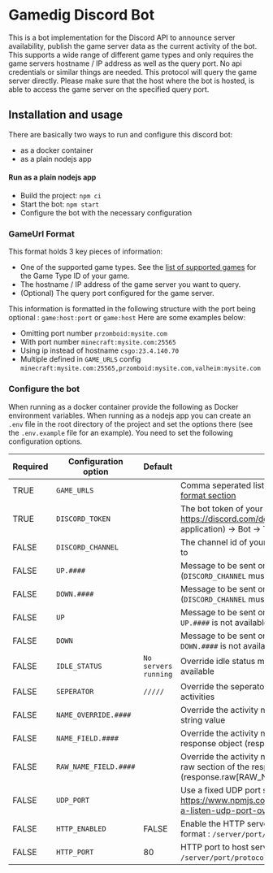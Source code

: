 # Gamedig Discord Bot
This is a bot implementation for the Discord API to announce server availability, publish the game server data as the current activity of the bot.
This supports a wide range of different game types and only requires the game servers hostname / IP address as well as the query port. No api credentials or similar things are needed.
This protocol will query the game server directly. Please make sure that the host where the bot is hosted, is able to access the game server on the specified query port.


## Installation and usage

There are basically two ways to run and configure this discord bot:

* as a docker container
* as a plain nodejs app


#### Run as a plain nodejs app

* Build the project: `npm ci`
* Start the bot: `npm start`
* Configure the bot with the necessary configuration


### GameUrl Format

This format holds 3 key pieces of information:
- One of the supported game types. See the [list of supported games](https://www.npmjs.com/package/gamedig#user-content-games-list) for the Game Type ID of your game.
- The hostname / IP address of the game server you want to query.
- (Optional) The query port configured for the game server.

This information is formatted in the following structure with the port being optional : `game:host:port` or `game:host`
Here are some examples below:
- Omitting port number `przomboid:mysite.com`
- With port number `minecraft:mysite.com:25565`
- Using ip instead of hostname `csgo:23.4.140.70`
- Multiple defined in `GAME_URLS` config `minecraft:mysite.com:25565,przomboid:mysite.com,valheim:mysite.com`

### Configure the bot

When running as a docker container provide the following as Docker environment variables.
When running as a nodejs app you can create an `.env` file in the root directory of the project and set the options there (see the `.env.example` file for an example). 
You need to set the following configuration options.

| Required | Configuration option   | Default             | Description                                                                                                                     | Value    |
| -------- | ---------------------- | ------------------- | ------------------------------------------------------------------------------------------------------------------------------- | -------- |
| TRUE     | `GAME_URLS`            |                     | Comma seperated list of GameUrl format entries [see GameUrl format section](#gameurl-format)                                    | `string` |
| TRUE     | `DISCORD_TOKEN`        |                     | The bot token of your discord app from https://discord.com/developers/applications -> (Select your application) -> Bot -> Token | `string` |
| FALSE    | `DISCORD_CHANNEL`      |                     | The channel id of your discord chat to send server availability to                                                              | `string` |
| FALSE    | `UP.####`              |                     | Message to be sent on server available for game type `####` (`DISCORD_CHANNEL` must be provided)                                | `string` |
| FALSE    | `DOWN.####`            |                     | Message to be sent on server unavailable for game type `####` (`DISCORD_CHANNEL` must be provided)                              | `string` |
| FALSE    | `UP`                   |                     | Message to be sent on server available for any game when `UP.####` is not available (`DISCORD_CHANNEL` must be provided)        | `string` |
| FALSE    | `DOWN`                 |                     | Message to be sent on server unavailable for any game when `DOWN.####` is not available (`DISCORD_CHANNEL` must be provided)    | `string` |
| FALSE    | `IDLE_STATUS`          | `No servers running`| Override idle status messaging for the bot when no servers are available                                                        | `string` |
| FALSE    | `SEPERATOR`            | ` ///// `           | Override the seperator text that appears between multiple activities                                                            | `string` |
| FALSE    | `NAME_OVERRIDE.####`   |                     | Override the activity name for game type `####` with : variable string value                                                    | `string` |
| FALSE    | `NAME_FIELD.####`      |                     | Override the activity name for game type `####` with : field on the response object (response[NAME_FIELD])                      | `string` |
| FALSE    | `RAW_NAME_FIELD.####`  |                     | Override the activity name for game type `####` with : field in the raw section of the response (response.raw[RAW_NAME_FIELD])  | `string` |
| FALSE    | `UDP_PORT`             |                     | Use a fixed UDP port see https://www.npmjs.com/package/gamedig/v/4.3.1#specifying-a-listen-udp-port-override                    | `string` |
| FALSE    | `HTTP_ENABLED`         | FALSE               | Enable the HTTP server that handles direct requests in the format : `/server/port/protocol` or `/server/port`                   | `boolean`|
| FALSE    | `HTTP_PORT`            | 80                  | HTTP port to host server on and handle requests in the format : `/server/port/protocol` or `/server/port`                       | `string` |
